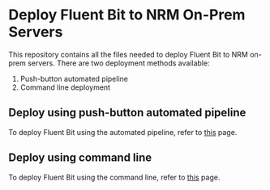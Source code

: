 # Deploy Fluent Bit to NRM On-Prem Servers

This repository contains all the files needed to deploy Fluent Bit to NRM on-prem servers. There are two deployment methods available:

1. Push-button automated pipeline
2. Command line deployment
## Deploy using push-button automated pipeline

To deploy Fluent Bit using the automated pipeline, refer to [this](https://apps.nrs.gov.bc.ca/int/confluence/x/1Q3cBg) page.

## Deploy using command line

To deploy Fluent Bit using the command line, refer to [this](https://apps.nrs.gov.bc.ca/int/confluence/x/3AYtBw) page.
